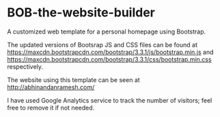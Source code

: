 BOB-the-website-builder
=======================

A customized web template for a personal homepage using Bootstrap. 

The updated versions of Bootsrap JS and CSS files can be found at https://maxcdn.bootstrapcdn.com/bootstrap/3.3.1/js/bootstrap.min.js and https://maxcdn.bootstrapcdn.com/bootstrap/3.3.1/css/bootstrap.min.css respectively.

The website using this template can be seen at http://abhinandanramesh.com/

I have used Google Analytics service to track the number of visitors; feel free to remove it if not needed.
